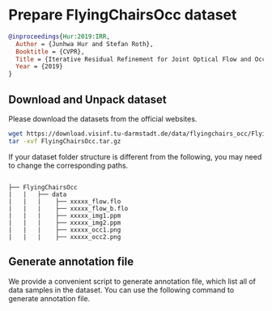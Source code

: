# Prepare FlyingChairsOcc dataset

<!-- [DATASET] -->

```bibtex
@inproceedings{Hur:2019:IRR,
  Author = {Junhwa Hur and Stefan Roth},
  Booktitle = {CVPR},
  Title = {Iterative Residual Refinement for Joint Optical Flow and Occlusion Estimation},
  Year = {2019}
}
```

## Download and Unpack dataset

Please download the datasets from the official websites.

```bash
wget https://download.visinf.tu-darmstadt.de/data/flyingchairs_occ/FlyingChairsOcc.tar.gz
tar -xvf FlyingChairsOcc.tar.gz
```

If your dataset folder structure is different from the following, you may need to change the corresponding paths.

```text

├── FlyingChairsOcc
|   |   ├── data
|   |   |    ├── xxxxx_flow.flo
|   |   |    ├── xxxxx_flow_b.flo
|   |   |    ├── xxxxx_img1.ppm
|   |   |    ├── xxxxx_img2.ppm
|   |   |    ├── xxxxx_occ1.png
|   |   |    ├── xxxxx_occ2.png
```

## Generate annotation file

We provide a convenient script to generate annotation file, which list all of data samples in the dataset.
You can use the following command to generate annotation file.
